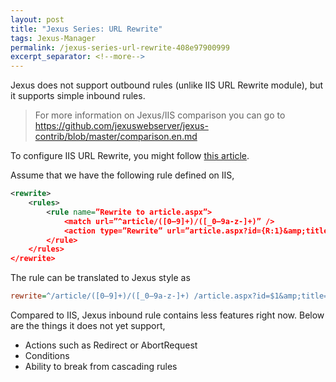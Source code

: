 ```yaml
---
layout: post
title: "Jexus Series: URL Rewrite"
tags: Jexus-Manager
permalink: /jexus-series-url-rewrite-408e97900999
excerpt_separator: <!--more-->
---
```

Jexus does not support outbound rules (unlike IIS URL Rewrite module), but it supports simple inbound rules.

> For more information on Jexus/IIS comparison you can go to https://github.com/jexuswebserver/jexus-contrib/blob/master/comparison.en.md

To configure IIS URL Rewrite, you might follow [this article](http://www.iis.net/learn/extensions/url-rewrite-module/creating-rewrite-rules-for-the-url-rewrite-module).
<!--more-->

Assume that we have the following rule defined on IIS,

``` xml
<rewrite>
    <rules>
        <rule name=”Rewrite to article.aspx”>
            <match url=”^article/([0–9]+)/([_0–9a-z-]+)” />
            <action type=”Rewrite” url=”article.aspx?id={R:1}&amp;title={R:2}” />
        </rule>
    </rules>
</rewrite>
```

The rule can be translated to Jexus style as

``` ini
rewrite=^/article/([0–9]+)/([_0–9a-z-]+) /article.aspx?id=$1&amp;title=$2
```

Compared to IIS, Jexus inbound rule contains less features right now. Below are the things it does not yet support,

* Actions such as Redirect or AbortRequest
* Conditions
* Ability to break from cascading rules
